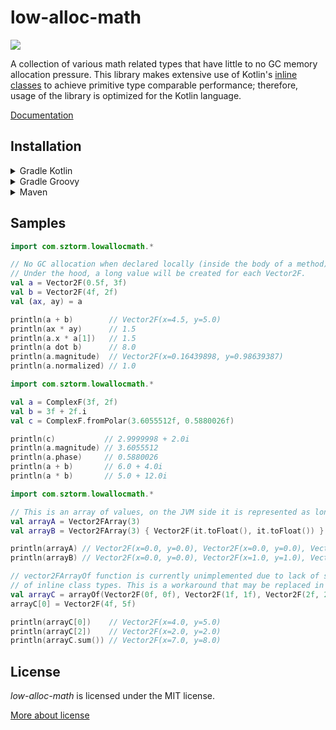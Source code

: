 # low-alloc-math

[![](https://jitpack.io/v/Sztorm/KotlinLowAllocMath.svg)](https://jitpack.io/#Sztorm/KotlinLowAllocMath)

A collection of various math related types that have little to no GC memory allocation
pressure. This library makes extensive use of Kotlin's
[inline classes](https://kotlinlang.org/docs/inline-classes.html) to achieve primitive type
comparable performance; therefore, usage of the library is optimized for the Kotlin language.

[Documentation](https://sztorm.github.io/KotlinLowAllocMath)

## Installation

<details>
<summary>Gradle Kotlin</summary>

Step 1. Add it in your root `build.gradle.kts` at the end of repositories:

```kotlin
allprojects {
    repositories {
        maven("https://jitpack.io")
    }
}
```

Step 2. Add the dependency

```kotlin
dependencies {
    implementation("com.github.Sztorm.KotlinLowAllocMath:low-alloc-math:1.0.0")
}
```

</details>

<details>
<summary>Gradle Groovy</summary>

Step 1. Add it in your root `build.gradle` at the end of repositories:

```groovy
allprojects {
    repositories {
        maven { url 'https://jitpack.io' }
    }
}
```

Step 2. Add the dependency

```groovy
dependencies {
    implementation 'com.github.Sztorm.KotlinLowAllocMath:low-alloc-math:1.0.0'
}
```

</details>

<details>
<summary>Maven</summary>

Step 1. Add it in your root `pom.xml` at the end of repositories:

```maven
<repositories>
    <repository>
        <id>jitpack.io</id>
        <url>https://jitpack.io</url>
    </repository>
</repositories>
```

Step 2. Add the dependency

```maven
<dependency>
    <groupId>com.github.Sztorm</groupId>
    <artifactId>KotlinLowAllocMath</artifactId>
    <version>Tag</version>
</dependency>
```

</details>

## Samples

```kotlin
import com.sztorm.lowallocmath.*

// No GC allocation when declared locally (inside the body of a method).
// Under the hood, a long value will be created for each Vector2F.
val a = Vector2F(0.5f, 3f)
val b = Vector2F(4f, 2f)
val (ax, ay) = a

println(a + b)        // Vector2F(x=4.5, y=5.0)
println(ax * ay)      // 1.5
println(a.x * a[1])   // 1.5
println(a dot b)      // 8.0
println(a.magnitude)  // Vector2F(x=0.16439898, y=0.98639387)
println(a.normalized) // 1.0
```

```kotlin
import com.sztorm.lowallocmath.*

val a = ComplexF(3f, 2f)
val b = 3f + 2f.i
val c = ComplexF.fromPolar(3.6055512f, 0.5880026f)

println(c)           // 2.9999998 + 2.0i
println(a.magnitude) // 3.6055512
println(a.phase)     // 0.5880026
println(a + b)       // 6.0 + 4.0i
println(a * b)       // 5.0 + 12.0i
```

```kotlin
import com.sztorm.lowallocmath.*

// This is an array of values, on the JVM side it is represented as long array.
val arrayA = Vector2FArray(3)
val arrayB = Vector2FArray(3) { Vector2F(it.toFloat(), it.toFloat()) }

println(arrayA) // Vector2F(x=0.0, y=0.0), Vector2F(x=0.0, y=0.0), Vector2F(x=0.0, y=0.0)
println(arrayB) // Vector2F(x=0.0, y=0.0), Vector2F(x=1.0, y=1.0), Vector2F(x=2.0, y=2.0)

// vector2FArrayOf function is currently unimplemented due to lack of support for vararg parameter
// of inline class types. This is a workaround that may be replaced in the future.
val arrayC = arrayOf(Vector2F(0f, 0f), Vector2F(1f, 1f), Vector2F(2f, 2f)).toVector2FArray()
arrayC[0] = Vector2F(4f, 5f)

println(arrayC[0])    // Vector2F(x=4.0, y=5.0)
println(arrayC[2])    // Vector2F(x=2.0, y=2.0)
println(arrayC.sum()) // Vector2F(x=7.0, y=8.0)
```

## License

*low-alloc-math* is licensed under the MIT license.

[More about license](LICENSE)